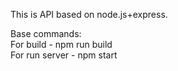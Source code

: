 This is API based on node.js+express.<br/>

Base commands:<br/>
For build - npm run build<br/>
For run server - npm start<br/>
